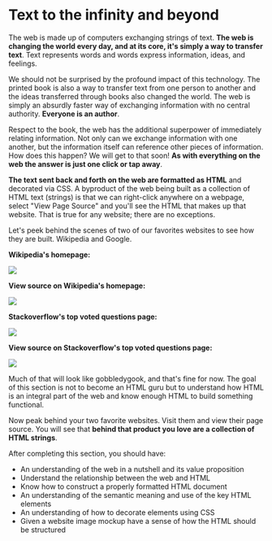 # Text to the infinity and beyond

The web is made up of computers exchanging strings of text. **The web is changing the world every day, and at its core, it's simply a way to transfer text**. Text represents words and words express information, ideas, and feelings.

We should not be surprised by the profound impact of this technology. The printed book is also a way to transfer text from one person to another and the ideas transferred through books also changed the world. The web is simply an absurdly faster way of exchanging information with no central authority. **Everyone is an author**.

Respect to the book, the web has the additional superpower of immediately relating information. Not only can we  exchange information with one another, but the information itself can reference other pieces of information. How does this happen? We will get to that soon! **As with everything on the web the answer is just one click or tap away**.

**The text sent back and forth on the web are formatted as HTML** and decorated via CSS. A byproduct of the web being built as a collection of HTML text (strings) is that we can right-click anywhere on a webpage, select "View Page Source" and you'll see the HTML that makes up that website. That is true for any website; there are no exceptions.

Let's peek behind the scenes of two of our favorites websites to see how they are built. Wikipedia and Google.

**Wikipedia's homepage:**

![](https://curriculum-content.s3.amazonaws.com/web-development/wikipedia.jpeg)


**View source on Wikipedia's homepage:**

![](https://curriculum-content.s3.amazonaws.com/web-development/wikipedia-view-source.jpeg)


**Stackoverflow's top voted questions page:**


![](https://curriculum-content.s3.amazonaws.com/web-development/stackoverflow.jpeg)


**View source on Stackoverflow's top voted questions page:**

![](https://curriculum-content.s3.amazonaws.com/web-development/stackoverflow-viewsource-updated.jpeg)

Much of that will look like gobbledygook, and that's fine for now. The goal of this section is not to become an HTML guru but to understand how HTML is an integral part of the web and know enough HTML to build something functional.

Now peak behind your two favorite websites. Visit them and view their page source. You will see that **behind that product you love are a collection of HTML strings**.

After completing this section, you should have:

- An understanding of the web in a nutshell and its value proposition
- Understand the relationship between the web and HTML
- Know how to construct a properly formatted HTML document
- An understanding of the semantic meaning and use of the key HTML elements
- An understanding of how to decorate elements using CSS
- Given a website image mockup have a sense of how the HTML should be structured 
